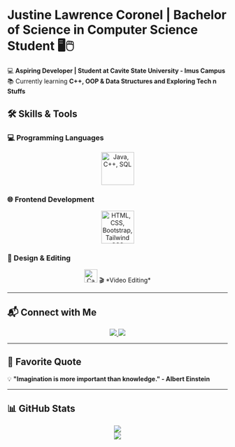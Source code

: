 # Justine Lawrence Coronel | Bachelor of Science in Computer Science Student 🖥🖱

💻 **Aspiring Developer | Student at Cavite State University - Imus Campus**  
📚 Currently learning **C++, OOP & Data Structures and Exploring Tech n Stuffs**  

## 🛠️ Skills & Tools  

### **💻 Programming Languages**  
<p align="center">
  <img src="https://skillicons.dev/icons?i=java,cpp,postgres" height="75" alt="Java, C++, SQL" />
</p>

### **🌐 Frontend Development**  
<p align="center">
  <img src="https://skillicons.dev/icons?i=html,css,bootstrap,tailwind" height="75" alt="HTML, CSS, Bootstrap, Tailwind CSS" />
</p>

### **🎨 Design & Editing**  
<p align="center">
  <img src="https://img.shields.io/badge/Canva-00C4CC?style=for-the-badge&logo=canva&logoColor=white" height="30" alt="Canva" />
  🎬 *Video Editing*
</p>

---

## 📬 Connect with Me  
<p align="center">
  <a href="mailto:justinecoronel001@gmail.com">
    <img src="https://img.shields.io/badge/Gmail-D14836?style=for-the-badge&logo=gmail&logoColor=white" />
  </a>
  <a href="https://facebook.com/znn666" target="_blank">
    <img src="https://img.shields.io/badge/Facebook-1877F2?style=for-the-badge&logo=facebook&logoColor=white" />
  </a>
</p>

---

## 🎯 Favorite Quote
💡 **"Imagination is more important than knowledge." - Albert Einstein** 

---

## **📊 GitHub Stats**  
<p align="center">
  <img src="https://github-readme-stats.vercel.app/api?username=zenn0001&show_icons=true&theme=tokyonight" />
  <br>
  <img src="https://streak-stats.demolab.com?user=zenn0001&theme=radical&hide_border=true" />
</p>
